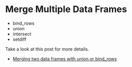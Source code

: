 # Merge Multiple Data Frames

* bind_rows
* union
* intersect
* setdiff

Take a look at this post for more details.

* [Merging two data frames with union or bind_rows](https://blog.exploratory.io/merging-two-data-frames-with-union-or-bind-rows-a55e79766d0)
